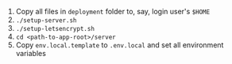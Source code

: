 1. Copy all files in `deployment` folder to, say, login user's `$HOME`
2. `./setup-server.sh`
3. `./setup-letsencrypt.sh`
4. `cd <path-to-app-root>/server`
5. Copy `env.local.template` to `.env.local` and set all environment variables
